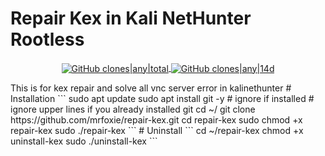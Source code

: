 # Repair Kex in Kali NetHunter Rootless 
<p align="center">
  <a href="https://github.com/andry81/github-accum-stats--gh-stats/commits/master/traffic/clones">
    <img src="https://img.shields.io/badge/dynamic/json?color=success&label=Github%20clones|all&query=count&url=https://github.com/mrfoxie/github-accum-stats--gh-stats/raw/master/traffic/clones/latest-accum.json?raw=True&logo=github" valign="middle" alt="GitHub clones|any|total" />
    <img src="https://img.shields.io/badge/dynamic/json?color=success&label=14d&query=count&url=https://github.com/mrfoxie/github-accum-stats--gh-stats/raw/master/traffic/clones/latest.json?raw=True" valign="middle" alt="GitHub clones|any|14d" /></a>
 </p>
This is for kex repair and solve all vnc server error in kalinethunter
# Installation
```
sudo apt update 
sudo apt install git -y # ignore if installed
# ignore upper lines if you already installed git
cd ~/
git clone https://github.com/mrfoxie/repair-kex.git
cd repair-kex
sudo chmod +x repair-kex
sudo ./repair-kex
```
# Uninstall
```
cd ~/repair-kex
chmod +x uninstall-kex
sudo ./uninstall-kex
```
